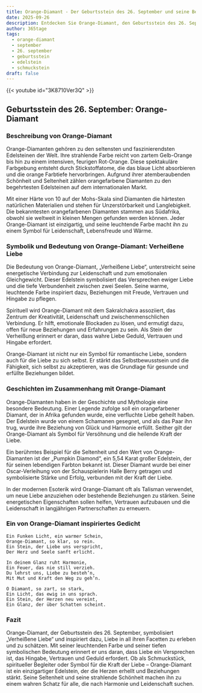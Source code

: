 ```yaml
---
title: Orange-Diamant - Der Geburtsstein des 26. September und seine Bedeutung
date: 2025-09-26
description: Entdecken Sie Orange-Diamant, den Geburtsstein des 26. September, der Verheißene Liebe symbolisiert. Seine Symbolik und Geschichte werden Sie inspirieren.
author: 365tage
tags:
  - orange-diamant
  - september
  - 26. september
  - geburtsstein
  - edelstein
  - schmuckstein
draft: false
---
```


{{< youtube id="3K8710Ver3Q" >}}


## Geburtsstein des 26. September: Orange-Diamant

### Beschreibung von Orange-Diamant

Orange-Diamanten gehören zu den seltensten und faszinierendsten Edelsteinen der Welt. Ihre strahlende Farbe reicht von zartem Gelb-Orange bis hin zu einem intensiven, feurigen Rot-Orange. Diese spektakuläre Farbgebung entsteht durch Stickstoffatome, die das blaue Licht absorbieren und die orange Farbtiefe hervorbringen. Aufgrund ihrer atemberaubenden Schönheit und Seltenheit zählen orangefarbene Diamanten zu den begehrtesten Edelsteinen auf dem internationalen Markt.

Mit einer Härte von 10 auf der Mohs-Skala sind Diamanten die härtesten natürlichen Materialien und stehen für Unzerstörbarkeit und Langlebigkeit. Die bekanntesten orangefarbenen Diamanten stammen aus Südafrika, obwohl sie weltweit in kleinen Mengen gefunden werden können. Jeder Orange-Diamant ist einzigartig, und seine leuchtende Farbe macht ihn zu einem Symbol für Leidenschaft, Lebensfreude und Wärme.

### Symbolik und Bedeutung von Orange-Diamant: Verheißene Liebe

Die Bedeutung von Orange-Diamant, „Verheißene Liebe“, unterstreicht seine energetische Verbindung zur Leidenschaft und zum emotionalen Gleichgewicht. Dieser Edelstein symbolisiert das Versprechen ewiger Liebe und die tiefe Verbundenheit zwischen zwei Seelen. Seine warme, leuchtende Farbe inspiriert dazu, Beziehungen mit Freude, Vertrauen und Hingabe zu pflegen.

Spirituell wird Orange-Diamant mit dem Sakralchakra assoziiert, das Zentrum der Kreativität, Leidenschaft und zwischenmenschlichen Verbindung. Er hilft, emotionale Blockaden zu lösen, und ermutigt dazu, offen für neue Beziehungen und Erfahrungen zu sein. Als Stein der Verheißung erinnert er daran, dass wahre Liebe Geduld, Vertrauen und Hingabe erfordert.

Orange-Diamant ist nicht nur ein Symbol für romantische Liebe, sondern auch für die Liebe zu sich selbst. Er stärkt das Selbstbewusstsein und die Fähigkeit, sich selbst zu akzeptieren, was die Grundlage für gesunde und erfüllte Beziehungen bildet.

### Geschichten im Zusammenhang mit Orange-Diamant

Orange-Diamanten haben in der Geschichte und Mythologie eine besondere Bedeutung. Einer Legende zufolge soll ein orangefarbener Diamant, der in Afrika gefunden wurde, eine verfluchte Liebe geheilt haben. Der Edelstein wurde von einem Schamanen gesegnet, und als das Paar ihn trug, wurde ihre Beziehung von Glück und Harmonie erfüllt. Seither gilt der Orange-Diamant als Symbol für Versöhnung und die heilende Kraft der Liebe.

Ein berühmtes Beispiel für die Seltenheit und den Wert von Orange-Diamanten ist der „Pumpkin Diamond“, ein 5,54 Karat großer Edelstein, der für seinen lebendigen Farbton bekannt ist. Dieser Diamant wurde bei einer Oscar-Verleihung von der Schauspielerin Halle Berry getragen und symbolisierte Stärke und Erfolg, verbunden mit der Kraft der Liebe.

In der modernen Esoterik wird Orange-Diamant oft als Talisman verwendet, um neue Liebe anzuziehen oder bestehende Beziehungen zu stärken. Seine energetischen Eigenschaften sollen helfen, Vertrauen aufzubauen und die Leidenschaft in langjährigen Partnerschaften zu erneuern.

### Ein von Orange-Diamant inspiriertes Gedicht

```
Ein Funken Licht, ein warmer Schein,  
Orange-Diamant, so klar, so rein.  
Ein Stein, der Liebe uns verspricht,  
Der Herz und Seele sanft erlicht.  

In deinem Glanz ruht Harmonie,  
Ein Feuer, das nie still verzieh.  
Du lehrst uns, Liebe zu besteh’n,  
Mit Mut und Kraft den Weg zu geh’n.  

O Diamant, so zart, so stark,  
Ein Licht, das ewig in uns sprach.  
Ein Stein, der Herzen neu vereint,  
Ein Glanz, der über Schatten scheint.  
```

### Fazit

Orange-Diamant, der Geburtsstein des 26. September, symbolisiert „Verheißene Liebe“ und inspiriert dazu, Liebe in all ihren Facetten zu erleben und zu schätzen. Mit seiner leuchtenden Farbe und seiner tiefen symbolischen Bedeutung erinnert er uns daran, dass Liebe ein Versprechen ist, das Hingabe, Vertrauen und Geduld erfordert. Ob als Schmuckstück, spiritueller Begleiter oder Symbol für die Kraft der Liebe – Orange-Diamant ist ein einzigartiger Edelstein, der die Herzen erhellt und Beziehungen stärkt. Seine Seltenheit und seine strahlende Schönheit machen ihn zu einem wahren Schatz für alle, die nach Harmonie und Leidenschaft suchen.
